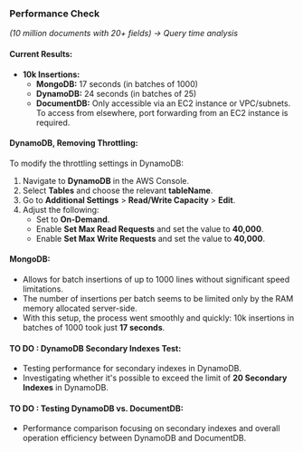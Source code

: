 ### Performance Check
*(10 million documents with 20+ fields) -> Query time analysis*

#### Current Results:
- **10k Insertions:**
  - **MongoDB:** 17 seconds (in batches of 1000)
  - **DynamoDB:** 24 seconds (in batches of 25)
  - **DocumentDB:** Only accessible via an EC2 instance or VPC/subnets. To access from elsewhere, port forwarding from an EC2 instance is required.

#### DynamoDB, Removing Throttling:
To modify the throttling settings in DynamoDB:
1. Navigate to **DynamoDB** in the AWS Console.
2. Select **Tables** and choose the relevant **tableName**.
3. Go to **Additional Settings** > **Read/Write Capacity** > **Edit**.
4. Adjust the following:
   - Set to **On-Demand**.
   - Enable **Set Max Read Requests** and set the value to **40,000**.
   - Enable **Set Max Write Requests** and set the value to **40,000**.

#### MongoDB:
- Allows for batch insertions of up to 1000 lines without significant speed limitations.
- The number of insertions per batch seems to be limited only by the RAM memory allocated server-side.
- With this setup, the process went smoothly and quickly: 10k insertions in batches of 1000 took just **17 seconds**.

#### TO DO : DynamoDB Secondary Indexes Test:
- Testing performance for secondary indexes in DynamoDB.
- Investigating whether it's possible to exceed the limit of **20 Secondary Indexes** in DynamoDB.

#### TO DO : Testing DynamoDB vs. DocumentDB:
- Performance comparison focusing on secondary indexes and overall operation efficiency between DynamoDB and DocumentDB.
